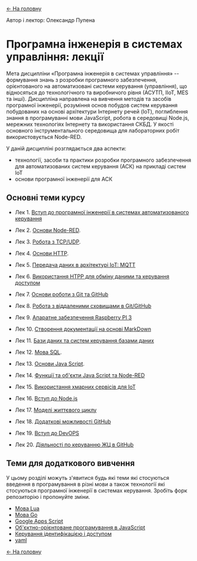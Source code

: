 [<- На головну](../)

Автор і лектор: Олександр Пупена 

# Програмна інженерія в системах управління: лекції

Мета дисципліни «Програмна інженерія в системах управління» -- формування знань з розробки програмного забезпечення, орієнтованого на автоматизовані системи керування (управління), що відносяться до технологічного та виробничого рівня (АСУТП, IIoT, MES та інші). Дисципліна направлена на вивчення методів та засобів програмної інженерії, розуміння основ побудов систем керування побудованих на основі архітектури Інтернету речей (IoT), поглиблення знання в програмуванні мови JavaScript, робота в середовищі Node.js, мережних технологіях Інтернету та використання СКБД. У якості основного інструментального середовища для лабораторних робіт використовується Node-RED.  

У даній дисципліні розглядається два аспекти:

- технології, засоби та практики розробки програмного забезпечення для автоматизованих систем керування (АСК) на прикладі систем IoT
- основи програмної інженерії для АСК

## Основні теми курсу

- Лек 1. [Вступ до програмної інженерії в системах автоматизованого керування](1_intro.md) 

- Лек 2. [Основи Node-RED](2_nodered.md).

- Лек 3. [Робота з TCP/UDP](3_tcpudp.md). 

- Лек 4. [Основи HTTP](4_http.md). 

- Лек 5. [Передача даних в архітектурі IoT: MQTT](5_mqtt.md)

- Лек 6. [Використання HTPP для обміну даними та керування доступом](6_httpapi.md)

- Лек 7. [Основи роботи з Git та GitHub](7_git.md)  

- Лек 8. [Робота з віддаленими сховищами в Git/GitHub](8_github.md)

- Лек 9. [Апаратне забезпечення Raspberry PI 3](9_rpi.md)

- Лек 10. [Створення документації на основі MarkDown](10_markdown.md)

- Лек 11. [Бази даних та систем керування базами даних](11_db.md)

- Лек 12. [Мова SQL](12_sql.md).

- Лек 13. [Основи Java Script](13_js.md). 

- Лек 14. [Функції та об'єкти Java Script та Node-RED](14_jsobjects.md)

- Лек 15. [Використання хмарних сервісів для IoT](15_cloud.md)

- Лек 16. [Вступ до Node.js](16_nodejs.md) 

- Лек 17. [Моделі життєвого циклу](17_lyfecycle.md)

- Лек 18. [Додаткові можливості GitHub](18_githubadd.md)

- Лек 19. [Вступ до DevOPS](19_devops.md)

- Лек 20. [Діяльності по керуванню ЖЦ в GitHub](20_githubwrkflw.md)


## Теми для додаткового вивчення

У цьому розділі можуть з'явитися будь які теми які стосуються введення в програмування в різні мови а також технології які стосуються програмної інженерії в системах керування. Зробіть форк репозиторію і пропонуйте зміни.

- [Мова Lua](lua.md)
- [Мова Go](go.md)
- [Google Apps Script](gs.md)
- [Об'єктно-орієнтоване програмування в JavaScript](jsclass.md)
- [Керування ідентифікацією і доступом](secur.md)
- [yaml](yaml.md)

[<- На головну](../)

